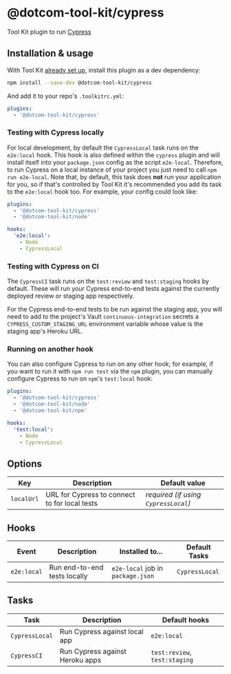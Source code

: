 # @dotcom-tool-kit/cypress

Tool Kit plugin to run [Cypress](https://www.cypress.io)

## Installation & usage

With Tool Kit [already set up](https://github.com/financial-times/dotcom-tool-kit#installing-and-using-tool-kit), install this plugin as a dev dependency:

```sh
npm install --save-dev @dotcom-tool-kit/cypress
```

And add it to your repo's `.toolkitrc.yml`:

```yml
plugins:
  - '@dotcom-tool-kit/cypress'
```

### Testing with Cypress locally

For local development, by default the `CypressLocal` task runs on the `e2e:local` hook. This hook is also defined within the `cypress` plugin and will install itself into your `package.json` config as the script `e2e-local`. Therefore, to run Cypress on a local instance of your project you just need to call `npm run e2e-local`. Note that, by default, this task does __not__ run your application for you, so if that's controlled by Tool Kit it's recommended you add its task to the `e2e:local` hook too. For example, your config could look like:

```yml
plugins:
  - '@dotcom-tool-kit/cypress'
  - '@dotcom-tool-kit/node'

hooks:
  'e2e:local':
    - Node
    - CypressLocal
```

### Testing with Cypress on CI

The `CypressCI` task runs on the `test:review` and `test:staging` hooks by default. These will run your Cypress end-to-end tests against the currently deployed review or staging app respectively.

For the Cypress end-to-end tests to be run against the staging app, you will need to add to the project's Vault `continuous-integration` secrets a `CYPRESS_CUSTOM_STAGING_URL` environment variable whose value is the staging app's Heroku URL.

### Running on another hook
You can also configure Cypress to run on any other hook; for example, if you want to run it with `npm run test` via the `npm` plugin, you can manually configure Cypress to run on `npm`'s `test:local` hook:

```yml
plugins:
  - '@dotcom-tool-kit/cypress'
  - '@dotcom-tool-kit/node'
  - '@dotcom-tool-kit/npm'

hooks:
  'test:local':
    - Node
    - CypressLocal
```

## Options

| Key | Description | Default value |
|-|-|-|
| `localUrl` | URL for Cypress to connect to for local tests | _required (if using `CypressLocal`)_ |

## Hooks

| Event | Description | Installed to...| Default Tasks
|-|-|-|-|
| `e2e:local` | Run end-to-end tests locally | `e2e-local` job in `package.json` | `CypressLocal` |

## Tasks

| Task | Description | Default hooks |
|-|-|-|
| `CypressLocal` | Run Cypress against local app | `e2e:local` |
| `CypressCI` | Run Cypress against Heroku apps | `test:review`, `test:staging` |
